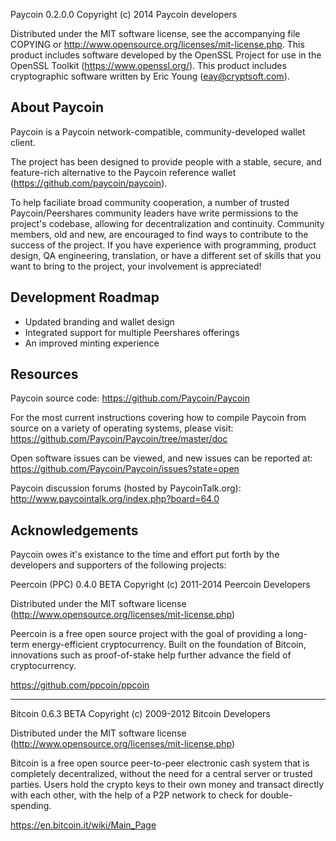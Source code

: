 Paycoin 0.2.0.0
Copyright (c) 2014 Paycoin developers

Distributed under the MIT software license, see the accompanying
file COPYING or http://www.opensource.org/licenses/mit-license.php.
This product includes software developed by the OpenSSL Project for use in
the OpenSSL Toolkit (https://www.openssl.org/).  This product includes
cryptographic software written by Eric Young (eay@cryptsoft.com).


About Paycoin
---------------
Paycoin is a Paycoin network-compatible, community-developed wallet client.

The project has been designed to provide people with a
stable, secure, and feature-rich alternative to the Paycoin reference
wallet (https://github.com/paycoin/paycoin). 

To help faciliate broad community cooperation, a number of trusted 
Paycoin/Peershares community leaders have write permissions to the project's 
codebase, allowing for decentralization and continuity. Community members, 
old and new, are encouraged to find ways to contribute to the success of 
the project. If you have experience with programming, product design, 
QA engineering, translation, or have a different set of skills that you want to 
bring to the project, your involvement is appreciated!


Development Roadmap
-------------------
* Updated branding and wallet design
* Integrated support for multiple Peershares offerings
* An improved minting experience


Resources
---------
Paycoin source code: https://github.com/Paycoin/Paycoin

For the most current instructions covering how to compile Paycoin from 
source on a variety of operating systems, please visit:
https://github.com/Paycoin/Paycoin/tree/master/doc

Open software issues can be viewed, and new issues can be reported at:
https://github.com/Paycoin/Paycoin/issues?state=open

Paycoin discussion forums (hosted by PaycoinTalk.org): 
http://www.paycointalk.org/index.php?board=64.0



Acknowledgements
----------------
Paycoin owes it's existance to the time and effort put forth by
the developers and supporters of the following projects:


Peercoin (PPC) 0.4.0 BETA
Copyright (c) 2011-2014 Peercoin Developers

Distributed under the MIT software license
(http://www.opensource.org/licenses/mit-license.php)

Peercoin is a free open source project with the goal of providing a 
long-term energy-efficient cryptocurrency. Built on the foundation 
of Bitcoin, innovations such as proof-of-stake help further advance 
the field of cryptocurrency.

https://github.com/ppcoin/ppcoin


------------------
Bitcoin 0.6.3 BETA
Copyright (c) 2009-2012 Bitcoin Developers

Distributed under the MIT software license
(http://www.opensource.org/licenses/mit-license.php)

Bitcoin is a free open source peer-to-peer electronic cash system that is
completely decentralized, without the need for a central server or trusted
parties.  Users hold the crypto keys to their own money and transact directly
with each other, with the help of a P2P network to check for double-spending.

https://en.bitcoin.it/wiki/Main_Page